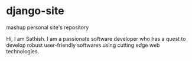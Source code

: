 # django-site
mashup personal site's repository

Hi, I am Sathish.
I am a passionate software developer who has a quest to develop robust user-friendly softwares using cutting edge web technologies.
